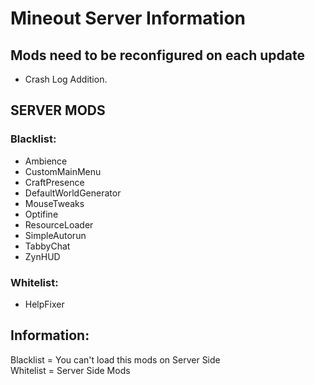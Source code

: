 # Mineout Server Information
## Mods need to be reconfigured on each update
- Crash Log Addition.
## SERVER MODS
### Blacklist:
- Ambience
- CustomMainMenu
- CraftPresence
- DefaultWorldGenerator
- MouseTweaks
- Optifine
- ResourceLoader
- SimpleAutorun
- TabbyChat
- ZynHUD
### Whitelist:
- HelpFixer
## Information:
Blacklist = You can't load this mods on Server Side<br>
Whitelist = Server Side Mods<br>
